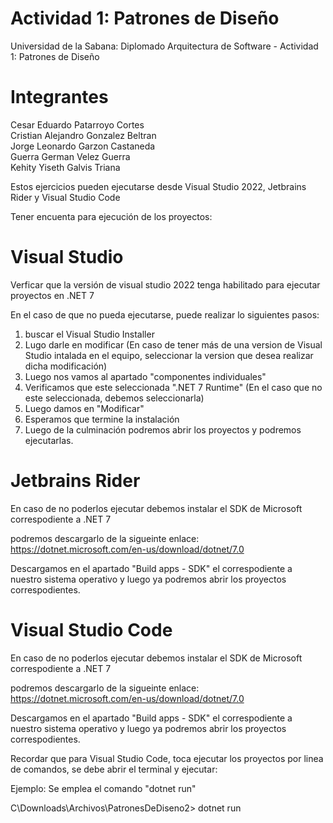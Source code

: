 # Actividad 1: Patrones de Diseño
Universidad de la Sabana: Diplomado Arquitectura de Software - Actividad 1: Patrones de Diseño

# Integrantes
Cesar Eduardo Patarroyo Cortes <br>
Cristian Alejandro Gonzalez Beltran<br>
Jorge Leonardo Garzon Castaneda<br>
Guerra German Velez Guerra<br>
Kehity Yiseth Galvis Triana<br>


Estos ejercicios pueden ejecutarse desde Visual Studio 2022, Jetbrains Rider y Visual Studio Code

Tener encuenta para ejecución de los proyectos:

# Visual Studio
Verficar que la versión de visual studio 2022 tenga habilitado para ejecutar proyectos en .NET 7

En el caso de que no pueda ejecutarse, puede realizar lo siguientes pasos:

1. buscar el Visual Studio Installer
3. Lugo darle en modificar (En caso de tener más de una version de Visual Studio intalada en el equipo, seleccionar la version que desea realizar dicha modificación)
4. Luego nos vamos al apartado "componentes individuales"
5. Verificamos que este seleccionada ".NET 7 Runtime" (En el caso que no este seleccionada, debemos seleccionarla)
6. Luego damos en "Modificar"
7. Esperamos que termine la instalación
8. Luego de la culminación podremos abrir los proyectos y podremos ejecutarlas.

# Jetbrains Rider 
En caso de no poderlos ejecutar debemos instalar el SDK de Microsoft correspodiente a .NET 7

podremos descargarlo de la sigueinte enlace: https://dotnet.microsoft.com/en-us/download/dotnet/7.0

Descargamos en el apartado "Build apps - SDK" el correspodiente a nuestro sistema operativo y luego ya podremos abrir los proyectos correspodientes.

# Visual Studio Code
En caso de no poderlos ejecutar debemos instalar el SDK de Microsoft correspodiente a .NET 7

podremos descargarlo de la sigueinte enlace: https://dotnet.microsoft.com/en-us/download/dotnet/7.0

Descargamos en el apartado "Build apps - SDK" el correspodiente a nuestro sistema operativo y luego ya podremos abrir los proyectos correspodientes.

Recordar que para Visual Studio Code, toca ejecutar los proyectos por linea de comandos, se debe abrir el terminal y ejecutar:

Ejemplo: Se emplea el comando "dotnet run"

C\Downloads\Archivos\PatronesDeDiseno2> dotnet run



